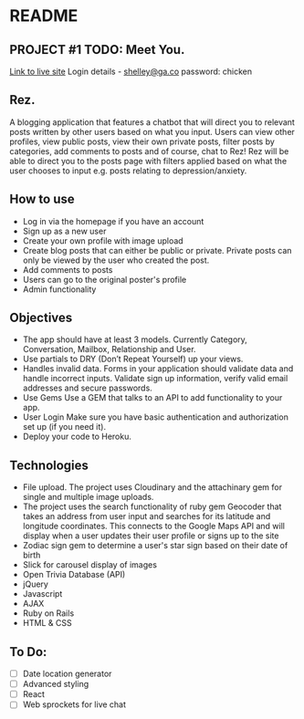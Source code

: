# README

## PROJECT #1 TODO: Meet You.

[Link to live site](https://rez-bot.herokuapp.com/)
Login details - shelley@ga.co password: chicken

## Rez.
A blogging application that features a chatbot that will direct you to relevant posts written by other users based on what you input. Users can view other profiles, view public posts, view their own private posts, filter posts by categories, add comments to posts and of course, chat to Rez! Rez will be able to direct you to the posts page with filters applied based on what the user chooses to input e.g. posts relating to depression/anxiety.

## How to use
* Log in via the homepage if you have an account
* Sign up as a new user
* Create your own profile with image upload
* Create blog posts that can either be public or private. Private posts can only be viewed by the user who created the post.
* Add comments to posts  
* Users can go to the original poster's profile
* Admin functionality

## Objectives
* The app should have at least 3 models. Currently Category, Conversation, Mailbox, Relationship and User.
* Use partials to DRY (Don’t Repeat Yourself) up your views.
* Handles invalid data. Forms in your application should validate data and handle incorrect inputs. Validate sign up information, verify valid email addresses and secure passwords.
* Use Gems Use a GEM that talks to an API to add functionality to your app.
* User Login Make sure you have basic authentication and authorization set up (if you need it).
* Deploy your code to Heroku.

## Technologies
* File upload. The project uses Cloudinary and the attachinary gem for single and multiple image uploads.
* The project uses the search functionality of ruby gem Geocoder that takes an address from user input and searches for its latitude and longitude coordinates. This connects to the Google Maps API and will display when a user updates their user profile or signs up to the site
* Zodiac sign gem to determine a user's star sign based on their date of birth
* Slick for carousel display of images
* Open Trivia Database (API)
* jQuery
* Javascript
* AJAX
* Ruby on Rails
* HTML & CSS

## To Do:
- [ ] Date location generator
- [ ] Advanced styling
- [ ] React
- [ ] Web sprockets for live chat

